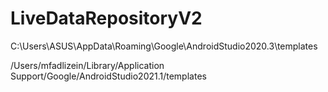 # LiveDataRepositoryV2
 
C:\Users\ASUS\AppData\Roaming\Google\AndroidStudio2020.3\templates

/Users/mfadlizein/Library/Application Support/Google/AndroidStudio2021.1/templates